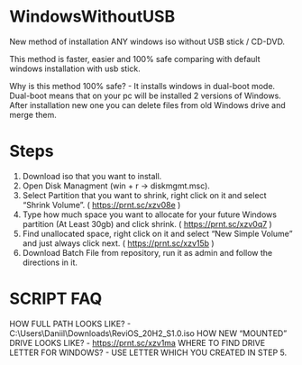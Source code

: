 # WindowsWithoutUSB
New method of installation ANY windows iso without USB stick / CD-DVD.


This method is faster, easier and 100% safe comparing with default windows installation with usb stick.

Why is this method 100% safe? - It installs windows in dual-boot mode.
Dual-boot means that on your pc will be installed 2 versions of Windows.
After installation new one you can delete files from old Windows drive and merge them.

Steps
=====


1. Download iso that you want to install.
2. Open Disk Managment (win + r -> diskmgmt.msc).
3. Select Partition that you want to shrink, right click on it and select “Shrink Volume”. ( https://prnt.sc/xzv08e )
4. Type how much space you want to allocate for your future Windows partition (At Least 30gb) and click shrink. ( https://prnt.sc/xzv0q7 )
5. Find unallocated space, right click on it and select “New Simple Volume” and just always click next. ( https://prnt.sc/xzv15b )
6. Download Batch File from repository,  run it as admin and follow the directions in it.


SCRIPT FAQ
==========

HOW FULL PATH LOOKS LIKE? - C:\Users\Daniil\Downloads\ReviOS_20H2_S1.0.iso
HOW NEW “MOUNTED” DRIVE LOOKS LIKE? - https://prnt.sc/xzv1ma
WHERE TO FIND DRIVE LETTER FOR WINDOWS? - USE LETTER WHICH YOU CREATED IN STEP 5.
